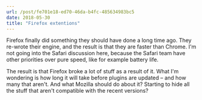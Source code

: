 ```yaml
---
url: /post/fe701e18-ed70-46da-b4fc-485634983bc5
date: 2018-05-30
title: "Firefox extentions"
---
```


Firefox finally did something they should have done a long time ago. They re-wrote their engine, and the result is that they are faster than Chrome. I'm not going into the Safari discussion here, because the Safari team have other priorities over pure speed, like for example battery life. 

The result is that Firefox broke a lot of stuff as a result of it. What I'm wondering is how long it will take before plugins are updated – and how many that aren't. And what Mozilla should do about it? Starting to hide all the stuff that aren't compatible with the recent versions?